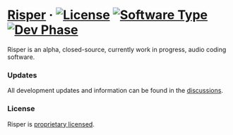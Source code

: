 # [Risper](https://github.com/Bizmex) &middot; [![License](https://img.shields.io/badge/license-proprietary-blue)](https://github.com/Bizmex/risper/blob/main/LICENSE.md) [![Software Type](https://img.shields.io/badge/Software-Closed--Source-red)](https://en.wikipedia.org/wiki/Proprietary_software) [![Dev Phase](https://img.shields.io/badge/Phase-Alpha-lightgrey)](https://github.com/Bizmex/risper/discussions/1)

Risper is an alpha, closed-source, currently work in progress, audio coding software. 

### Updates

All development updates and information can be found in the [discussions](https://github.com/Bizmex/risper/discussions).

### License

Risper is [proprietary licensed](./LICENSE.md).
